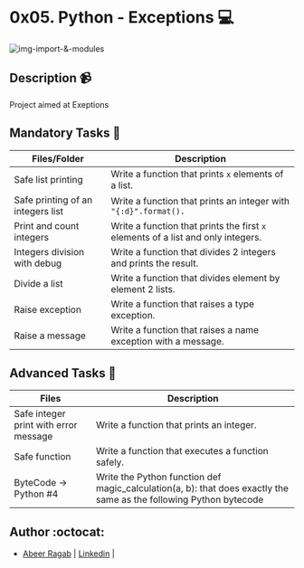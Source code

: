 # 0x05. Python - Exceptions :computer:
![img-import-&-modules](https://o7planning.org/en/11421/cache/images/i/7601427.png)

## Description :video_camera:

Project aimed at Exeptions

## Mandatory Tasks :mag_right:

| Files/Folder | Description |
| ------------ | ----------- |
| Safe list printing  | Write a function that prints ```x``` elements of a list. |
| Safe printing of an integers list | Write a function that prints an integer with ```"{:d}".format().``` |
| Print and count integers | Write a function that prints the first ```x``` elements of a list and only integers. |
| Integers division with debug  | Write a function that divides 2 integers and prints the result. |
| Divide a list  | Write a function that divides element by element 2 lists. |
| Raise exception | Write a function that raises a type exception. |
| Raise a message | Write a function that raises a name exception with a message. |

## Advanced Tasks :light_rail:

| Files | Description |
| ----- | ----------- |
| Safe integer print with error message  | Write a function that prints an integer. |
| Safe function | Write a function that executes a function safely. |
| ByteCode -> Python #4  | Write the Python function def magic_calculation(a, b): that does exactly the same as the following Python bytecode |

## Author :octocat:

- [Abeer Ragab](https://github.com/Abeer-M-Ali) | [Linkedin](https://www.linkedin.com/in/abeer-ragab-b25872260/) |